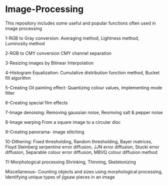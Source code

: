 # Image-Processing
This repository includes some useful and popular functions often used in image processing

1-RGB to Gray conversion:
    Averaging method,
    Lightness method,
    Luminosity method

2-RGB to CMY conversion
    CMY channel separation

3-Resizing images by Bilinear Interpolation

4-Histogram Equalization:
    Cumulative distribution function method,
    Bucket fill algorithm

5-Creating Oil painting effect:
    Quantizing colour values,
    Implementing mode filter

6-Creating special film effects

7-Image denoising:
    Removing gaussian noise,
    Reomving salt & pepper noise

8-Image warping
    From a square image to a circular disc

9-Creating panorama- image stitching

10-Dithering:
     Fixed thresholding,
     Random thresholding,
     Bayer matrices,
     Floyd Steinberg serpentine error diffusion,
     JJN error diffusion,
     Stucki error diffusion,
     Separable colour error diffusion,
     MBVQ colour diffusion method

11-Morphological processing
     Shrinking,
     Thinning,
     Skeletonizing

Miscellaneous-
    Counting objects and sizes using morphological processing,
    Identifying unique types of jigsaw pieces in an image
